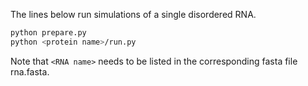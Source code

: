 The lines below run simulations of a single disordered RNA.

```bash
python prepare.py 
python <protein name>/run.py 
```

Note that `<RNA name>` needs to be listed in the corresponding fasta file rna.fasta.
